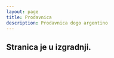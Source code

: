 ```yaml
---
layout: page
title: Prodavnica
description: Prodavnica dogo argentino
---
```

## Stranica je u izgradnji.